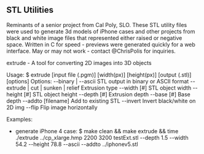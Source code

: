 ## STL Utilities

Reminants of a senior project from Cal Poly, SLO. These STL utility files were used to generate 3d models of iPhone cases and other projects from black and white image files that represented either raised or negative space. Written in C for speed - previews were generated quickly for a web interface. May or may not work - contact @ChrisPolis for inquiries.

extrude - A tool for converting 2D images into 3D objects

 Usage: $ extrude [input file (.pgm)] [width(px)] [height(px)] [output (.stl)] [options]
 Options: 
    --binary | --ascii                 STL output in binary or ASCII format
    --extrude | cut | sunken | relief  Extrusion type
    --width [#]                        STL object width
    --height [#]                       STL object height
    --depth [#]                        Extrusion depth 
    --base [#]                         Base depth 
    --addto [filename]                 Add to existing STL 
    --invert                           Invert black/white on 2D img 
    --flip                             Flip image horizontally

 Examples:
  - generate iPhone 4 case:
  $ make clean && make extrude && time ./extrude ../cp_xlarge.hmp 2200 3200 testExt.stl --depth 1.5 --width 54.2 --height 78.8 --ascii --addto ../iphonev5.stl
 